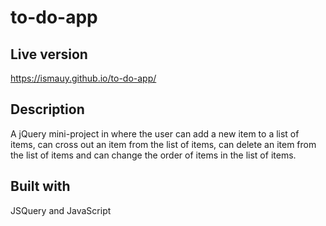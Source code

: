 # to-do-app

## Live version
https://ismauy.github.io/to-do-app/

## Description 
A jQuery mini-project in where the user can add a new item to a list of items, can cross out an item from the list of items, can delete an item from the list of items and can change the order of items in the list of items.

## Built with
JSQuery and JavaScript
